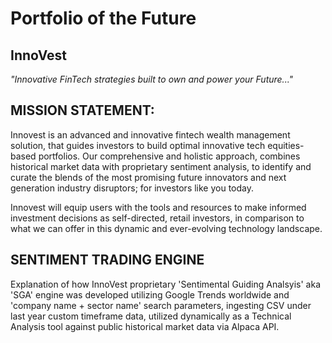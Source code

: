 # Portfolio of the Future

## **InnoVest**

*"Innovative FinTech strategies built to own and power your Future..."*

## MISSION STATEMENT: 

Innovest is an advanced and innovative fintech wealth management solution, that guides investors to build optimal innovative tech equities-based portfolios. Our comprehensive and holistic approach, combines historical market data with proprietary sentiment analysis, to identify and curate the blends of the most promising future innovators and next generation industry disruptors; for investors like you today.

Innovest will equip users with the tools and resources to make informed investment decisions as self-directed, retail investors, in comparison to what we can offer in this dynamic and ever-evolving technology landscape.

## SENTIMENT TRADING ENGINE

Explanation of how InnoVest proprietary 'Sentimental Guiding Analsyis' aka 'SGA' engine was developed utilizing Google Trends worldwide and 'company name + sector name' search parameters, ingesting CSV under last year custom timeframe data, utilized dynamically as a Technical Analysis tool against public historical market data via Alpaca API. 

